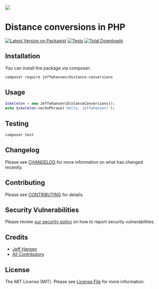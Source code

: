
[<img src="https://github-ads.s3.eu-central-1.amazonaws.com/support-ukraine.svg?t=1" />](https://supportukrainenow.org)

# Distance conversions in PHP

[![Latest Version on Packagist](https://img.shields.io/packagist/v/jeffwhansen/distance-conversions.svg?style=flat-square)](https://packagist.org/packages/jeffwhansen/distance-conversions)
[![Tests](https://github.com/jeffwhansen/distance-conversions/actions/workflows/run-tests.yml/badge.svg?branch=main)](https://github.com/jeffwhansen/distance-conversions/actions/workflows/run-tests.yml)
[![Total Downloads](https://img.shields.io/packagist/dt/jeffwhansen/distance-conversions.svg?style=flat-square)](https://packagist.org/packages/jeffwhansen/distance-conversions)

## Installation

You can install the package via composer:

```bash
composer require jeffwhansen/distance-conversions
```

## Usage

```php
$skeleton = new Jeffwhansen\DistanceConversions();
echo $skeleton->echoPhrase('Hello, Jeffwhansen!');
```

## Testing

```bash
composer test
```

## Changelog

Please see [CHANGELOG](CHANGELOG.md) for more information on what has changed recently.

## Contributing

Please see [CONTRIBUTING](https://github.com/spatie/.github/blob/main/CONTRIBUTING.md) for details.

## Security Vulnerabilities

Please review [our security policy](../../security/policy) on how to report security vulnerabilities.

## Credits

- [Jeff Hansen](https://github.com/jeffwhansen)
- [All Contributors](../../contributors)

## License

The MIT License (MIT). Please see [License File](LICENSE.md) for more information.
